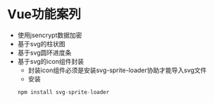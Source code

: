 <!--
 * @Author: your name
 * @Date: 2021-04-15 14:34:05
 * @LastEditTime: 2021-06-01 09:25:01
 * @LastEditors: Please set LastEditors
 * @Description: In User Settings Edit* 
 * @FilePath: \silders\README.md
-->
# Vue功能案列 
  * 使用jsencrypt数据加密
  * 基于svg的柱状图
  * 基于svg圆环进度条
  * 基于svg的icon组件封装
    * 封装icon组件必须是安装svg-sprite-loader协助才能导入svg文件
    * 安装
    ```js
    npm install svg-sprite-loader
    ```

